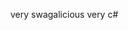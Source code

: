 very swagalicious
very c#

<!---
JayvanGeld/JayvanGeld is a ✨ special ✨ repository because its `README.md` (this file) appears on your GitHub profile.
You can click the Preview link to take a look at your changes.
--->
